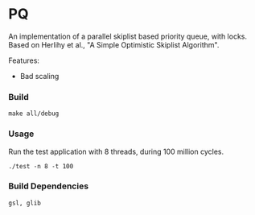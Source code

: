 PQ
==

An implementation of a parallel skiplist based priority queue, with
locks.  Based on Herlihy et al., "A Simple Optimistic Skiplist
Algorithm".

Features:
* Bad scaling


### Build

    make all/debug

### Usage

Run the test application with 8 threads, during 100 million cycles.

    ./test -n 8 -t 100
    
### Build Dependencies

    gsl, glib
